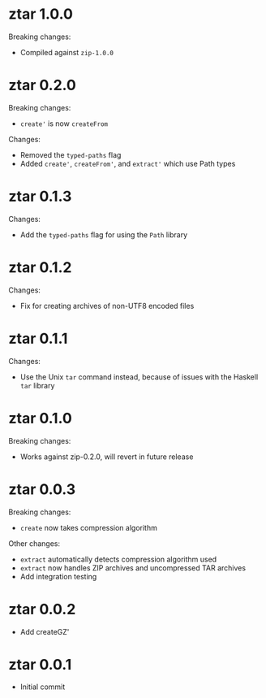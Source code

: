 # ztar 1.0.0

Breaking changes:
* Compiled against `zip-1.0.0`

# ztar 0.2.0

Breaking changes:
* `create'` is now `createFrom`

Changes:
* Removed the `typed-paths` flag
* Added `create'`, `createFrom'`, and `extract'` which use Path types

# ztar 0.1.3

Changes:
* Add the `typed-paths` flag for using the `Path` library

# ztar 0.1.2

Changes:
* Fix for creating archives of non-UTF8 encoded files

# ztar 0.1.1

Changes:
* Use the Unix `tar` command instead, because of issues with the Haskell `tar` library

# ztar 0.1.0

Breaking changes:
* Works against zip-0.2.0, will revert in future release

# ztar 0.0.3

Breaking changes:
* `create` now takes compression algorithm

Other changes:
* `extract` automatically detects compression algorithm used
* `extract` now handles ZIP archives and uncompressed TAR archives
* Add integration testing

# ztar 0.0.2

* Add createGZ'

# ztar 0.0.1

* Initial commit
